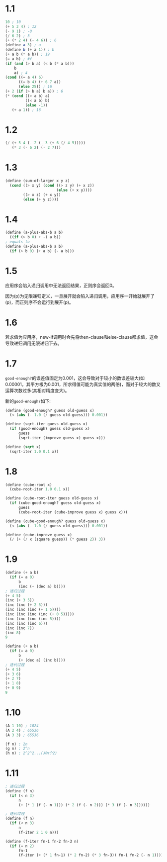 # 1.1

```scheme
10 ; 10
(+ 5 3 4) ; 12
(- 9 1) ; -8
(/ 6 2) ; 3
(+ (* 2 4) (- 4 6)) ; 6
(define a 3) ; a
(define b (+ a 1)) ; b
(+ a b (* a b)) ; 19
(= a b) ; #f
(if (and (> b a) (< b (* a b)))
    b
    a) ; 4
(cond ((= a 4) 6)
      ((= b 4) (+ 6 7 a))
      (else 25)) ; 16
(+ 2 (if (> b a) b a)) ; 6
(* (cond ((> a b) a)
         ((< a b) b)
         (else -1))
   (+ a 1)) ; 16
```

# 1.2

```scheme
(/ (+ 5 4 (- 2 (- 3 (+ 6 (/ 4 5)))))
   (* 3 (- 6 2) (- 2 7)))
```

# 1.3

```scheme
(define (sum-of-larger x y z)
  (cond ((> x y) (cond ((> z y) (+ x z))
                       (else (+ x y))))
        ((> x z) (+ x y))
        (else (+ y z))))
```

# 1.4

```scheme
(define (a-plus-abs-b a b) 
  ((if (> b 0) + -) a b))
; equals to
(define (a-plus-abs-b a b)
  (if (> b 0) (+ a b) (- a b)))
```

# 1.5

应用序会陷入递归调用中无法返回结果，正则序会返回0。

因为(p)为无限递归定义，一旦展开就会陷入递归调用，应用序一开始就展开了(p)，而正则序不会运行到展开(p)。

# 1.6

若求值为应用序，new-if调用时会先将then-clause和else-clause都求值，这会导致递归调用无限递归下去。

# 1.7

`good-enough?`的误差值固定为0.001，这会导致对于较小的数误差较大(如0.00001，其平方根为0.001，所求得值可能为真实值的两倍)，而对于较大的数又运算次数过多(其相对精度变大)。

新的`good-enough?`如下:

```scheme
(define (good-enough? guess old-guess x)
  (< (abs (- 1.0 (/ guess old-guess))) 0.001))

(define (sqrt-iter guess old-guess x)
  (if (good-enough? guess old-guess x)
      guess
      (sqrt-iter (improve guess x) guess x)))

(define (sqrt x)
  (sqrt-iter 1.0 0.1 x))
```

# 1.8

```scheme
(define (cube-root x)
  (cube-root-iter 1.0 0.1 x))

(define (cube-root-iter guess old-guess x)
  (if (cube-good-enough? guess old-guess x)
      guess
      (cube-root-iter (cube-improve guess x) guess x)))

(define (cube-good-enough? guess old-guess x)
  (< (abs (- 1.0 (/ guess old-guess))) 0.001))

(define (cube-improve guess x)
  (/ (+ (/ x (square guess)) (* guess 2)) 3))
```

# 1.9

```scheme
(define (+ a b)
  (if (= a 0)
      b
      (inc (+ (dec a) b))))
; 递归过程
(+ 4 5)
(inc (+ 3 5))
(inc (inc (+ 2 5)))
(inc (inc (inc (+ 1 5))))
(inc (inc (inc (inc (+ 0 5)))))
(inc (inc (inc (inc 5))))
(inc (inc (inc 6)))
(inc (inc 7))
(inc 8)
9

(define (+ a b)
  (if (= a 0)
      b
      (+ (dec a) (inc b))))
; 迭代过程
(+ 4 5)
(+ 3 6)
(+ 2 7)
(+ 1 8)
(+ 0 9)
9
```

# 1.10

```scheme
(A 1 10) ; 1024
(A 2 4) ; 65536
(A 3 3) ; 65536

(f n) ; 2n
(g n) ; 2^n
(h n) ; 2^2^2...(共n个2)
```

# 1.11

```scheme
; 递归过程
(define (f n)
  (if (< n 3)
      n
      (+ (* 1 (f (- n 1))) (* 2 (f (- n 2))) (* 3 (f (- n 3))))))

; 迭代过程
(define (f n)
  (if (< n 3)
      n
      (f-iter 2 1 0 n)))

(define (f-iter fn-1 fn-2 fn-3 n)
  (if (= n 2)
      fn-1
      (f-iter (+ (* 1 fn-1) (* 2 fn-2) (* 3 fn-3)) fn-1 fn-2 (- n 1))))
```
